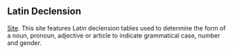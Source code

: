 ## Latin Declension

[Site](https://blinkous.github.io/latin/).
This site features Latin declension tables used to determine the form of a noun, pronoun, adjective or article to indicate grammatical case, number and gender.
